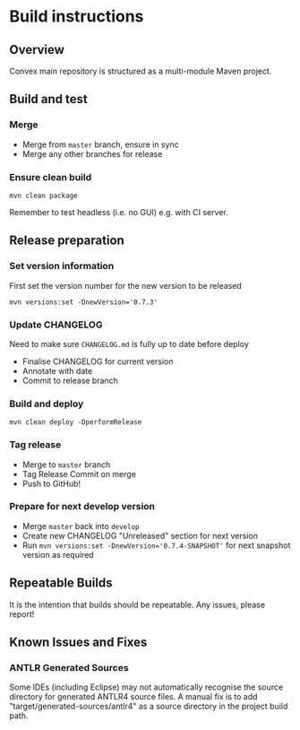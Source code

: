 # Build instructions

## Overview

Convex main repository is structured as a multi-module Maven project.


## Build and test

### Merge 

- Merge from `master` branch, ensure in sync
- Merge any other branches for release

### Ensure clean build

```
mvn clean package
```

Remember to test headless (i.e. no GUI) e.g. with CI server.

## Release preparation

### Set version information

First set the version number for the new version to be released

```
mvn versions:set -DnewVersion='0.7.3'
```

### Update CHANGELOG

Need to make sure `CHANGELOG.md` is fully up to date before deploy

- Finalise CHANGELOG for current version
- Annotate with date
- Commit to release branch


### Build and deploy

```
mvn clean deploy -DperformRelease
```

### Tag release

- Merge to `master` branch
- Tag Release Commit on merge
- Push to GitHub!

### Prepare for next develop version

- Merge `master` back into `develop`
- Create new CHANGELOG "Unreleased" section for next version
- Run `mvn versions:set -DnewVersion='0.7.4-SNAPSHOT'` for next snapshot version as required 

## Repeatable Builds

It is the intention that builds should be repeatable. Any issues, please report!

## Known Issues and Fixes

### ANTLR Generated Sources

Some IDEs (including Eclipse) may not automatically recognise the source directory for generated ANTLR4 source files. A manual fix is to add "target/generated-sources/antlr4" as a source directory in the project build path.
